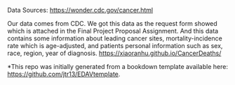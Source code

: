 Data Sources: https://wonder.cdc.gov/cancer.html

Our data comes from CDC. We got this data as the request form showed which is attached in the Final Project Proposal Assignment. And this data contains some information about leading cancer sites, mortality-incidence rate which is age-adjusted, and patients personal information such as sex, race, region, year of diagnosis.
https://xiaoranhu.github.io/CancerDeaths/

*This repo was initially generated from a bookdown template available here: https://github.com/jtr13/EDAVtemplate.

